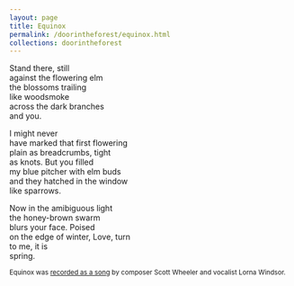 ```yaml
---
layout: page
title: Equinox
permalink: /doorintheforest/equinox.html
collections: doorintheforest
---
```


Stand there, still<br>
against the flowering elm<br>
the blossoms trailing<br>
like woodsmoke<br>
across the dark branches<br>
and you.

I might never<br>
have marked that first flowering<br>
plain as breadcrumbs, tight<br>
as knots. But you filled<br>
my blue pitcher with elm buds<br>
and they hatched in the window<br>
like sparrows.

Now in the amibiguous light<br>
the honey-brown swarm<br>
blurs your face. Poised<br>
on the edge of winter, Love, turn<br>
to me, it is<br>
spring.

<small>Equinox was [recorded as a song](https://open.spotify.com/track/2I2IrxvHddz5foJROT6xam) by composer Scott Wheeler and vocalist Lorna Windsor.</small>
